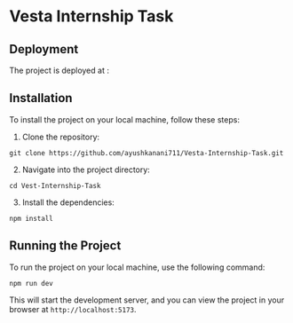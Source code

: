 # Vesta Internship Task

## Deployment

The project is deployed at :

## Installation

To install the project on your local machine, follow these steps:

1. Clone the repository:

```
git clone https://github.com/ayushkanani711/Vesta-Internship-Task.git
```

2. Navigate into the project directory:

```
cd Vest-Internship-Task
```

3. Install the dependencies:

```
npm install
```

## Running the Project

To run the project on your local machine, use the following command:

```
npm run dev
```

This will start the development server, and you can view the project in your browser at `http://localhost:5173`.
